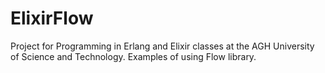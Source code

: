 # ElixirFlow
Project for Programming in Erlang and Elixir classes at the AGH University of Science and Technology. Examples of using Flow library.
